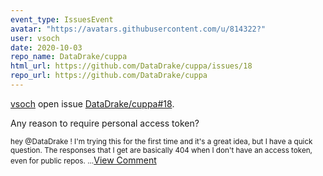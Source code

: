 ```yaml
---
event_type: IssuesEvent
avatar: "https://avatars.githubusercontent.com/u/814322?"
user: vsoch
date: 2020-10-03
repo_name: DataDrake/cuppa
html_url: https://github.com/DataDrake/cuppa/issues/18
repo_url: https://github.com/DataDrake/cuppa
---
```


<a href='https://github.com/vsoch' target='_blank'>vsoch</a> open issue <a href='https://github.com/DataDrake/cuppa/issues/18' target='_blank'>DataDrake/cuppa#18</a>.

<p>Any reason to require personal access token?</p><small>hey @DataDrake ! I'm trying this for the first time and it's a great idea, but I have a quick question. The responses that I get are basically 404 when I don't have an access token, even for public repos. ...</small><a href='https://github.com/DataDrake/cuppa/issues/18' target='_blank'>View Comment</a>